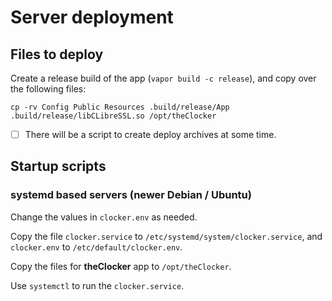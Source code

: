 # Server deployment

## Files to deploy

Create a release build of the app (`vapor build -c release`), and copy over the following files:

```shell
cp -rv Config Public Resources .build/release/App .build/release/libCLibreSSL.so /opt/theClocker
```

- [ ] There will be a script to create deploy archives at some time.

## Startup scripts

### systemd based servers (newer Debian / Ubuntu)

Change the values in `clocker.env` as needed.

Copy the file `clocker.service` to `/etc/systemd/system/clocker.service`, and `clocker.env` to `/etc/default/clocker.env`.

Copy the files for **theClocker** app to `/opt/theClocker`.

Use `systemctl` to run the `clocker.service`.

